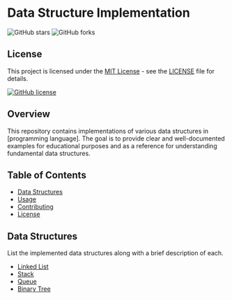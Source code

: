 # Data Structure Implementation

![GitHub stars](https://img.shields.io/github/stars/Mo7ammedd/data-structure?style=social)
![GitHub forks](https://img.shields.io/github/forks/Mo7ammedd/data-structure?style=social)
## License

This project is licensed under the [MIT License](https://github.com/Mo7ammedd/data-structure/blob/main/LICENSE) - see the [LICENSE](https://github.com/Mo7ammedd/data-structure/blob/main/LICENSE) file for details.

[![GitHub license](https://img.shields.io/github/license/Mo7ammedd/data-structure)](https://github.com/Mo7ammedd/data-structure/blob/main/LICENSE)

## Overview

This repository contains implementations of various data structures in [programming language]. The goal is to provide clear and well-documented examples for educational purposes and as a reference for understanding fundamental data structures.

## Table of Contents

- [Data Structures](#data-structures)
- [Usage](#usage)
- [Contributing](#contributing)
- [License](#license)

## Data Structures

List the implemented data structures along with a brief description of each.

- [Linked List](link-to-linked-list-documentation)
- [Stack](link-to-stack-documentation)
- [Queue](link-to-queue-documentation)
- [Binary Tree](link-to-binary-tree-documentation)



